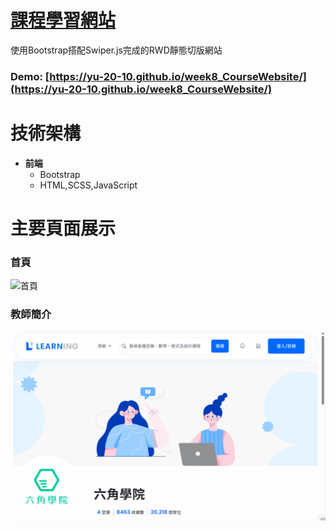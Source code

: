# [課程學習網站](https://yu-20-10.github.io/week8_CourseWebsite/)

使用Bootstrap搭配Swiper.js完成的RWD靜態切版網站
### Demo: [https://yu-20-10.github.io/week8_CourseWebsite/](https://yu-20-10.github.io/week8_CourseWebsite/)

# 技術架構
  - **前端**
    - Bootstrap
    - HTML,SCSS,JavaScript

# 主要頁面展示
### 首頁
![首頁](/assets/images/index.gif)

### 教師簡介
![教師簡介](/assets/images/teacher.gif)
